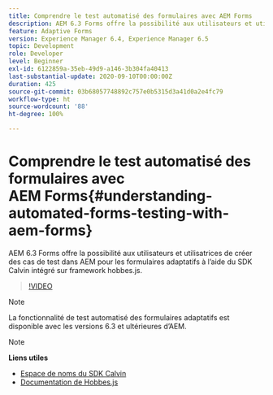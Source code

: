 ```yaml
---
title: Comprendre le test automatisé des formulaires avec AEM Forms
description: AEM 6.3 Forms offre la possibilité aux utilisateurs et utilisatrices de créer des cas de test dans AEM pour les formulaires adaptatifs à l’aide du SDK Calvin intégré sur le framework hobbes.js.
feature: Adaptive Forms
version: Experience Manager 6.4, Experience Manager 6.5
topic: Development
role: Developer
level: Beginner
exl-id: 6122859a-35eb-49d9-a146-3b304fa40413
last-substantial-update: 2020-09-10T00:00:00Z
duration: 425
source-git-commit: 03b68057748892c757e0b5315d3a41d0a2e4fc79
workflow-type: ht
source-wordcount: '88'
ht-degree: 100%

---
```


# Comprendre le test automatisé des formulaires avec AEM Forms{#understanding-automated-forms-testing-with-aem-forms}

AEM 6.3 Forms offre la possibilité aux utilisateurs et utilisatrices de créer des cas de test dans AEM pour les formulaires adaptatifs à l’aide du SDK Calvin intégré sur framework hobbes.js.

>[!VIDEO](https://video.tv.adobe.com/v/19700?quality=12&learn=on)

>[!NOTE]
>
>La fonctionnalité de test automatisé des formulaires adaptatifs est disponible avec les versions 6.3 et ultérieures d’AEM.

>[!NOTE]
>
>**Liens utiles**
>
>* [Espace de noms du SDK Calvin](https://helpx.adobe.com/fr/aem-forms/6-3/calvin-sdk-javascript-api/calvin.html)
>* [Documentation de Hobbes.js](https://experienceleague.adobe.com/docs/experience-manager-release-information/aem-release-updates/previous-updates/aem-previous-versions.html?lang=fr)

